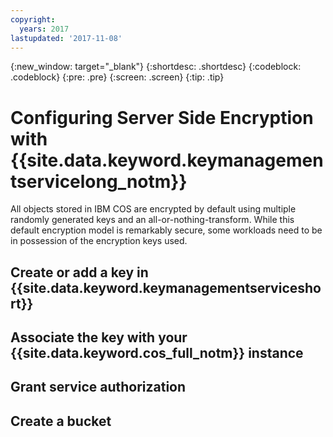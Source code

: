 ```yaml
---
copyright:
  years: 2017
lastupdated: '2017-11-08'
---
```

{:new_window: target="_blank"}
{:shortdesc: .shortdesc}
{:codeblock: .codeblock}
{:pre: .pre}
{:screen: .screen}
{:tip: .tip}

# Configuring Server Side Encryption with {{site.data.keyword.keymanagementservicelong_notm}}

All objects stored in IBM COS are encrypted by default using multiple randomly generated keys and an all-or-nothing-transform. While this default encryption model is remarkably secure, some workloads need to be in possession of the encryption keys used.

## Create or add a key in {{site.data.keyword.keymanagementserviceshort}}

## Associate the key with your {{site.data.keyword.cos_full_notm}} instance

## Grant service authorization

## Create a bucket

